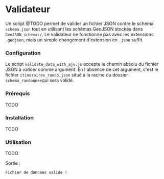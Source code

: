 # Validateur

Un script @TODO permet de valider un fichier JSON contre le schéma `schema.json` tout en utilisant les schémas GeoJSON stockés dans `GeoJSON_schemas/`. Le validateur ne fonctionne pas avec les extensions `.geojson`, mais un simple changement d'extension en `.json` suffit.

### Configuration

Le script `validate_data_with_ajv.js` accepte le chemin absolu du fichier JSON à valider comme argument. En l'absence de cet argument, c'est le fichier `itineraires_rando.json` situé à la racine du dossier `schema_randonnee`qui sera validé.


### Prérequis

TODO

### Installation

TODO
### Utilisation
TODO

Sortie :

`Fichier de données valide !`


